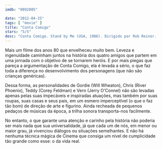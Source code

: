 ```yaml
---
imdb: "0092005"

date: "2012-04-25"
tags: [ "movie" ]
title: "Conta Comigo"
stars: "5/5"
desc: "Conta Comigo. Stand by Me (USA, 1986). Dirigido por Rob Reiner. Escrito por Stephen King, Raynold Gideon, Bruce A. Evans. Com Wil Wheaton, River Phoenix, Corey Feldman, Jerry O'Connell, Kiefer Sutherland, Casey Siemaszko, Gary Riley, Bradley Gregg, Jason Oliver."
---
```

Mais um filme dos anos 80 que envelheceu muito bem. Leveza e ingenuidade caminham juntos na história dos quatro amigos que partem em uma jornada com o objetivo de se tornarem heróis. E por mais piegas que pareça a argumentação de Conta Comigo, ela é levada a sério, o que faz toda a diferença no desenvolvimento dos personagens (que não são crianças genéricas).

Dessa forma, as personalidades de Gordie (Will Wheaton), Chris (River Phoenix), Teddy (Corey Feldman) e Vern (Jerry O'Connel) não são levadas apenas pelas suas impecáveis e inspiradas atuações, mas também por suas roupas, suas casas e seus pais, em um esmero imperceptível (o que o faz tão bom) de direção de arte e figurino. Ainda recheada de pequenos pedaços de músicas da época, a trilha sonora transporta-nos facilmente.

No entanto, o que garante uma atenção e carinho pela história não poderia ser mais nada que sua universalidade, já que cada um de nós, em menor ou maior grau, já vivenciou diálogos ou situações semelhantes. E não há nenhuma técnica mágica de Cinema que consiga um nível de cumplicidade tão grande como esse: o da vida real.

